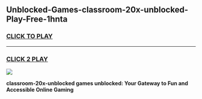 
## Unblocked-Games-classroom-20x-unblocked-Play-Free-1hnta
<h3>
<a href="https://premium76.site?title=classroom-20x-unblocked&ref=23A">CLICK TO PLAY</a></h3>
<hr>

<h3>
<a href="https://premium76.site?title=classroom-20x-unblocked&ref=23A">CLICK 2 PLAY</a>
  
</h3>

<a href="https://premium76.site?title=classroom-20x-unblocked&ref=23A"><img src="https://clearcache.store/games.png"></a>


**classroom-20x-unblocked games unblocked: Your Gateway to Fun and Accessible Online Gaming**
